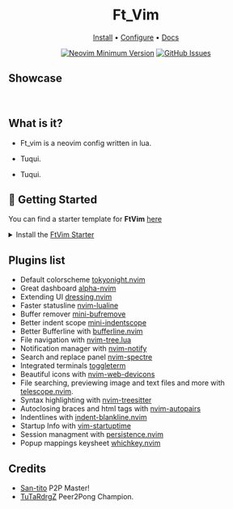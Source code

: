 <h1 align="center">Ft_Vim</h1>

<div align="center">
	<a href="https://ftvim.github.io/installation">Install</a>
  <span> • </span>
       	<a href="https://ftvim.github.io/configuration">Configure</a>
  <span> • </span>
	<a href="https://ftvim.github.io">Docs</a>
  <p></p>
</div> 

<div align="center">
 
[![Neovim Minimum Version](https://img.shields.io/badge/Neovim-0.9.5-blueviolet.svg?style=flat-square&logo=Neovim&color=90E59A&logoColor=white)](https://github.com/neovim/neovim)
[![GitHub Issues](https://img.shields.io/github/issues/NvChad/NvChad.svg?style=flat-square&label=Issues&color=d77982)](https://github.com/FtVim/FtVim/issues)

  </div>

## Showcase

<img src="">
<img src="">

<img src="">
<img src="">

## What is it?

- Ft_vim is a neovim config written in lua.

- Tuqui.

- Tuqui.

## 🚀 Getting Started

You can find a starter template for **FtVim** [here](https://github.com/FtVim/starter)

<details><summary>Install the <a href="https://github.com/FtVim/starter">FtVim Starter</a></summary>

- Make a backup of your current Neovim files:

  ```sh
  mv ~/.config/nvim ~/.config/nvim.bak
  mv ~/.local/share/nvim ~/.local/share/nvim.bak
  ```

- Clone the starter

  ```sh
  git clone https://github.com/FtVim/starter ~/.config/nvim
  ```

- Remove the `.git` folder, so you can add it to your own repo later

  ```sh
  rm -rf ~/.config/nvim/.git
  ```

- Start Neovim!

  ```sh
  nvim
  ```

  Refer to the comments in the files on how to customize **FtVim**.

</details>

## Plugins list

- Default colorscheme [tokyonight.nvim](https://github.com/folke/tokyonight.nvim)
- Great dashboard [alpha-nvim](https://github.com/goolord/alpha-nvim)
- Extending UI [dressing.nvim](https://github.com/stevearc/dressing.nvim)
- Faster statusline [nvim-lualine](https://github.com/nvim-lualine/lualine.nvim)
- Buffer remover [mini-bufremove](https://github.com/echasnovski/mini.bufremove)
- Better indent scope [mini-indentscope](https://github.com/echasnovski/mini.indentscope)
- Better Bufferline with [bufferline.nvim](https://github.com/akinsho/bufferline.nvim)
- File navigation with [nvim-tree.lua](https://github.com/kyazdani42/nvim-tree.lua)
- Notification manager with [nvim-notify](https://github.com/rcarriga/nvim-notify)
- Search and replace panel [nvim-spectre](https://github.com/nvim-pack/nvim-spectre)
- Integrated terminals [toggleterm](https://github.com/akinsho/toggleterm.nvim)
- Beautiful icons with [nvim-web-devicons](https://github.com/kyazdani42/nvim-web-devicons)
- File searching, previewing image and text files and more with [telescope.nvim](https://github.com/nvim-telescope/telescope.nvim).
- Syntax highlighting with [nvim-treesitter](https://github.com/nvim-treesitter/nvim-treesitter)
- Autoclosing braces and html tags with [nvim-autopairs](https://github.com/windwp/nvim-autopairs)
- Indentlines with [indent-blankline.nvim](https://github.com/lukas-reineke/indent-blankline.nvim)
- Startup Info with [vim-startuptime](https://github.com/dstein64/vim-startuptime)
- Session managment with [persistence.nvim](https://github.com/folke/persistence.nvim)
- Popup mappings keysheet [whichkey.nvim](https://github.com/folke/which-key.nvim)

## Credits

- [San-tito](https://github.com/San-tito) P2P Master!
- [TuTaRdrgZ](https://github.com/TuTaRdrgZ) Peer2Pong Champion.

